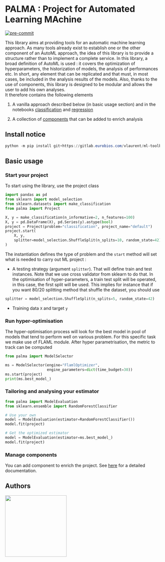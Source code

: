 # PALMA : Project for Automated Learning MAchine 


[![pre-commit](https://img.shields.io/badge/pre--commit-enabled-brightgreen?logo=pre-commit&logoColor=white)](https://github.com/pre-commit/pre-commit)

This library aims at providing tools for an automatic machine learning approach.
As many tools already exist to establish one or the other component of an AutoML
approach, the idea of this library is to provide a structure rather than to
implement a complete service.
In this library, a broad definition of AutoML is used : it covers the
optimization of hyperparameters, the historization of models, the analysis
of performances etc. In short, any element that can be replicated and that must,
in most cases, be included in the analysis results of the models.
Also, thanks to the use of components, this
library is designed to be modular and allows the user to add his own
analyses.    
It therefore contains the following elements

1. A vanilla approach described below (in basic usage section) and in the notebooks
[classification](examples/classification.ipynb) and [regression](examples/regression.ipynb)

2. A collection of [components](doc/components.md) that can be added to enrich
   analysis

## Install notice

``` powershell
python -m pip install git+https://gitlab.eurobios.com/vlaurent/ml-toolbox
```

## Basic usage

### Start your project

To start using the library, use the project class

```python
import pandas as pd
from sklearn import model_selection
from sklearn.datasets import make_classification
from palma import Project

X, y = make_classification(n_informative=2, n_features=100)
X, y = pd.DataFrame(X), pd.Series(y).astype(bool)
project = Project(problem="classification", project_name="default")
project.start(
    X, y,
    splitter=model_selection.ShuffleSplit(n_splits=10, random_state=42),
)
```

The instantiation defines the type of problem and the `start` method will set
what is needed to carry out ML project :

- A testing strategy (argument `splitter`). That will define train and test
  instances.
  Note that we use cross validator from sklearn to do that. In the
  optimisation of hyper-parameters, a train test split will be operated, in this
  case, the first split will be used.
  This implies for instance that if you want 80/20 splitting method that shuffle
  the dataset, you should use

```python
splitter = model_selection.ShuffleSplit(n_splits=5, random_state=42)
```

- Training data `X` and target `y`

### Run hyper-optimisation

The hyper-optimisation process will look for the best model in pool of models
that tend to perform well on various problem.
For this specific task we make use of FLAML module. After hyper parametrisation,
the metric to track can be computed

```python
from palma import ModelSelector

ms = ModelSelector(engine="FlamlOptimizer",
                   engine_parameters=dict(time_budget=30))
ms.start(project)
print(ms.best_model_)
```

### Tailoring and analysing your estimator


```python
from palma import ModelEvaluation
from sklearn.ensemble import RandomForestClassifier

# Use your own
model = ModelEvaluation(estimator=RandomForestClassifier())
model.fit(project)

# Get the optimized estimator
model = ModelEvaluation(estimator=ms.best_model_)
model.fit(project)
```

### Manage components

You can add component to enrich the project.
See [here](doc/components.md) for a detailed documentation.

## Authors


<img src="https://www.mews-partners.com/wp-content/uploads/2021/09/Eurobios-Mews-Labs-logo-768x274.png.webp" width="200"/>
